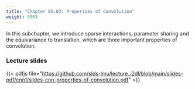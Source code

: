 ```yaml
---
title: "Chapter 05.03: Properties of Convolution"
weight: 5003
---
```

In this subchapter, we introduce sparse interactions, parameter sharing and the equivariance to translation, which are
three important properties of convolution.

<!--more-->
### Lecture slides

{{< pdfjs file="https://github.com/slds-lmu/lecture_i2dl/blob/main/slides-pdf/cnn1/slides-cnn-properties-of-convolution.pdf" >}}